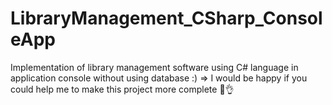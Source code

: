 # LibraryManagement_CSharp_ConsoleApp
Implementation of library management software using C# language in application console without using database
:) => I would be happy if you could help me to make this project more complete 🙌👌
